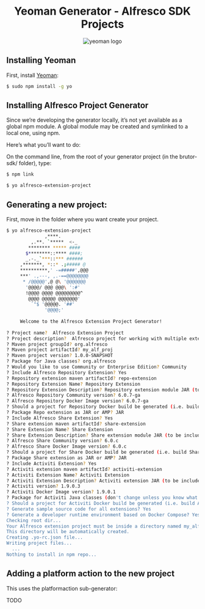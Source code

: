<h1 align="center">Yeoman Generator - Alfresco SDK Projects</h1>
<p align="center">
  <img title="yeoman generator" src='https://github.com/yeoman/media/blob/master/optimized/yeoman-150x150-opaque.png' alt='yeoman logo'  />
</p>

## Installing Yeoman 

First, install [Yeoman](http://yeoman.io):

```bash
$ sudo npm install -g yo
```

## Installing Alfresco Project Generator 
Since we’re developing the generator locally, it’s not yet available as a global npm module. 
A global module may be created and symlinked to a local one, using npm. 

Here’s what you’ll want to do:

On the command line, from the root of your generator project (in the brutor-sdk/ folder), type:

```bash
$ npm link
```

```bash
$ yo alfresco-extension-project
```
 
##  Generating a new project:

First, move in the folder where you want create your project.

```bash
$ yo alfresco-extension-project
              ,****.          
         ,.**. `*****  <-_    
        ******** ***** ####   
       $********::**** ####;  
       _.-._`***::*** ######  
     ,*******, *::* .;##### @ 
     **********,' -=#####',@@@
     ***' .,---, ,.-==@@@@@@@@
      * /@@@@@',@ @\ '@@@@@@@ 
       '@@@@/ @@@ @@@\ ':#'   
       !@@@@ @@@@ @@@@@@@@@^  
        @@@@ @@@@@ @@@@@@@'   
         `"$ '@@@@@. '##'     
              '@@@@;'         
     
     Welcome to the Alfresco Extension Project Generator!
                 
? Project name?  Alfresco Extension Project
? Project description?  Alfresco project for working with multiple extensions in a containerized environment
? Maven project groupId? org.alfresco
? Maven project artifactId? my_alf_proj
? Maven project version? 1.0.0-SNAPSHOT
? Package for Java classes? org.alfresco
? Would you like to use Community or Enterprise Edition? Community
? Include Alfresco Repository Extension? Yes
? Repository extension maven artifactId? repo-extension
? Repository Extension Name? Repository Extension
? Repository Extension Description? Repository extension module JAR (to be included in the alfresco.war)
? Alfresco Repository Community version? 6.0.7-ga
? Alfresco Repository Docker Image version? 6.0.7-ga
? Should a project for Repository Docker build be generated (i.e. build Repo Docker image with repo extension)? Yes
? Package Repo extension as JAR or AMP? JAR
? Include Alfresco Share Extension? Yes
? Share extension maven artifactId? share-extension
? Share Extension Name? Share Extension
? Share Extension Description? Share extension module JAR (to be included in the share.war)
? Alfresco Share Community version? 6.0.c
? Alfresco Share Docker Image version? 6.0.c
? Should a project for Share Docker build be generated (i.e. build Share Docker image with Share extension)? Yes
? Package Share extension as JAR or AMP? JAR
? Include Activiti Extension? Yes
? Activiti extension maven artifactId? activiti-extension
? Activiti Extension Name? Activiti Extension
? Activiti Extension Description? Activiti extension JAR (to be included in the activiti_app.war)
? Activiti version? 1.9.0.3
? Activiti Docker Image version? 1.9.0.1
? Package for Activiti Java classes (don't change unless you know what you are doing)? com.activiti.extension.bean
? Should a project for Activiti Docker build be generated (i.e. build Activiti Docker image with Activiti extension)? Yes
? Generate sample source code for all extensions? Yes
? Generate a developer runtime environment based on Docker Compose? Yes
Checking root dir...
Your Alfresco extension project must be inside a directory named my_alf_proj
This directory will be automatically created.
Creating .yo-rc.json file...
Writing project files...
  ...
Nothing to install in npm repo...
```

##  Adding a platform action to the new project
This uses the platformaction sub-generator:

TODO
